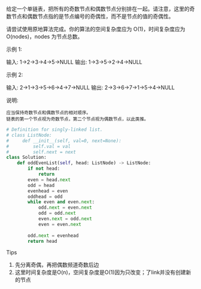 给定一个单链表，把所有的奇数节点和偶数节点分别排在一起。请注意，这里的奇数节点和偶数节点指的是节点编号的奇偶性，而不是节点的值的奇偶性。

请尝试使用原地算法完成。你的算法的空间复杂度应为 O(1)，时间复杂度应为 O(nodes)，nodes 为节点总数。

示例 1:

输入: 1->2->3->4->5->NULL
输出: 1->3->5->2->4->NULL

示例 2:

输入: 2->1->3->5->6->4->7->NULL 
输出: 2->3->6->7->1->5->4->NULL

说明:

    应当保持奇数节点和偶数节点的相对顺序。
    链表的第一个节点视为奇数节点，第二个节点视为偶数节点，以此类推。



```python
# Definition for singly-linked list.
# class ListNode:
#     def __init__(self, val=0, next=None):
#         self.val = val
#         self.next = next
class Solution:
    def oddEvenList(self, head: ListNode) -> ListNode:
        if not head:
            return 
        even = head.next 
        odd = head 
        evenhead = even 
        oddhead = odd 
        while even and even.next:
            odd.next = even.next 
            odd = odd.next 
            even.next = odd.next
            even = even.next 
    
        odd.next = evenhead 
        return head
```



Tips

1. 先分离奇偶，再把偶数频道奇数后边
2. 这里时间复杂度是O(n)，空间复杂度是O(1)因为只改变；了link并没有创建新的节点